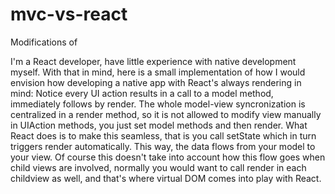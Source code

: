 # mvc-vs-react

Modifications of 


I'm a React developer, have little experience with native development myself. With that in mind, here is a small implementation of how I would envision how developing a native app with React's always rendering in mind: 
Notice every UI action results in a call to a model method, immediately follows by render. The whole model-view syncronization is centralized in a render method, so it is not allowed to modify view manually in UIAction methods, you just set model methods and then render.
What React does is to make this seamless, that is you call setState which in turn triggers render automatically. This way, the data flows from your model to your view.
Of course this doesn't take into account how this flow goes when child views are involved, normally you would want to call render in each childview as well, and that's where virtual DOM comes into play with React.
